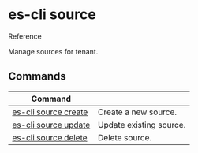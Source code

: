 # es-cli source
Reference

Manage sources for tenant.

## Commands
|Command| |
|---|---|
|[es-cli source create](#)   |Create a new source.   |
|[es-cli source update](#)   |Update existing source.  |
|[es-cli source delete](#)   |Delete source.  |